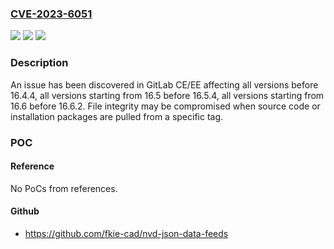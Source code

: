 ### [CVE-2023-6051](https://cve.mitre.org/cgi-bin/cvename.cgi?name=CVE-2023-6051)
![](https://img.shields.io/static/v1?label=Product&message=GitLab&color=blue)
![](https://img.shields.io/static/v1?label=Version&message=0%3C%2016.4.4%20&color=brighgreen)
![](https://img.shields.io/static/v1?label=Vulnerability&message=CWE-94%3A%20Improper%20Control%20of%20Generation%20of%20Code%20('Code%20Injection')&color=brighgreen)

### Description

An issue has been discovered in GitLab CE/EE affecting all versions before 16.4.4, all versions starting from 16.5 before 16.5.4, all versions starting from 16.6 before 16.6.2. File integrity may be compromised when source code or installation packages are pulled from a specific tag.

### POC

#### Reference
No PoCs from references.

#### Github
- https://github.com/fkie-cad/nvd-json-data-feeds

